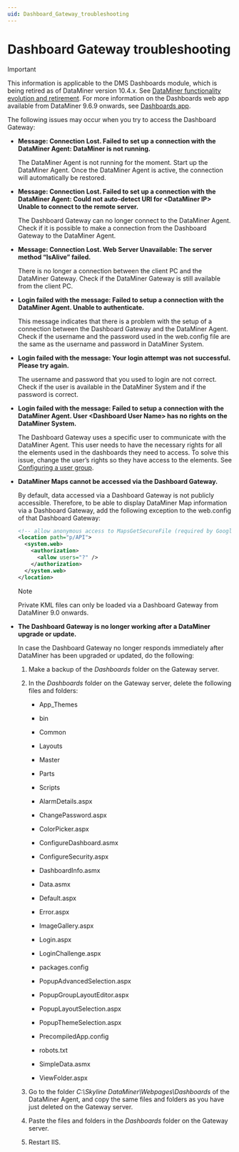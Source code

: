 ```yaml
---
uid: Dashboard_Gateway_troubleshooting
---
```


# Dashboard Gateway troubleshooting

> [!IMPORTANT]
> This information is applicable to the DMS Dashboards module, which is being retired as of DataMiner version 10.4.x. See [DataMiner functionality evolution and retirement](xref:Software_support_life_cycles#dataminer-functionality-evolution-and-retirement). For more information on the Dashboards web app available from DataMiner 9.6.9 onwards, see [Dashboards app](xref:newR_D).

The following issues may occur when you try to access the Dashboard Gateway:

- **Message: Connection Lost. Failed to set up a connection with the DataMiner Agent: DataMiner is not running.**

    The DataMiner Agent is not running for the moment. Start up the DataMiner Agent. Once the DataMiner Agent is active, the connection will automatically be restored.

- **Message: Connection Lost. Failed to set up a connection with the DataMiner Agent: Could not auto-detect URI for \<DataMiner IP> Unable to connect to the remote server.**

    The Dashboard Gateway can no longer connect to the DataMiner Agent. Check if it is possible to make a connection from the Dashboard Gateway to the DataMiner Agent.

- **Message: Connection Lost. Web Server Unavailable: The server method “IsAlive” failed.**

    There is no longer a connection between the client PC and the DataMiner Gateway. Check if the DataMiner Gateway is still available from the client PC.

- **Login failed with the message: Failed to setup a connection with the DataMiner Agent. Unable to authenticate.**

    This message indicates that there is a problem with the setup of a connection between the Dashboard Gateway and the DataMiner Agent. Check if the username and the password used in the web.config file are the same as the username and password in DataMiner System.

- **Login failed with the message: Your login attempt was not successful. Please try again.**

    The username and password that you used to login are not correct. Check if the user is available in the DataMiner System and if the password is correct.

- **Login failed with the message: Failed to setup a connection with the DataMiner Agent. User \<Dashboard User Name> has no rights on the DataMiner System.**

    The Dashboard Gateway uses a specific user to communicate with the DataMiner Agent. This user needs to have the necessary rights for all the elements used in the dashboards they need to access. To solve this issue, change the user’s rights so they have access to the elements. See [Configuring a user group](xref:Configuring_a_user_group).

- **DataMiner Maps cannot be accessed via the Dashboard Gateway.**

    By default, data accessed via a Dashboard Gateway is not publicly accessible. Therefore, to be able to display DataMiner Map information via a Dashboard Gateway, add the following exception to the web.config of that Dashboard Gateway:

    ```xml
    <!-- allow anonymous access to MapsGetSecureFile (required by Google Maps) -->
    <location path="p/API">
      <system.web>
        <authorization>
          <allow users="?" />
        </authorization>
      </system.web>
    </location>
    ```

    > [!NOTE]
    > Private KML files can only be loaded via a Dashboard Gateway from DataMiner 9.0 onwards.

- **The Dashboard Gateway is no longer working after a DataMiner upgrade or update.**

    In case the Dashboard Gateway no longer responds immediately after DataMiner has been upgraded or updated, do the following:

    1. Make a backup of the *Dashboards* folder on the Gateway server.

    2. In the *Dashboards* folder on the Gateway server, delete the following files and folders:

        - App_Themes

        - bin

        - Common

        - Layouts

        - Master

        - Parts

        - Scripts

        - AlarmDetails.aspx

        - ChangePassword.aspx

        - ColorPicker.aspx

        - ConfigureDashboard.asmx

        - ConfigureSecurity.aspx

        - DashboardInfo.asmx

        - Data.asmx

        - Default.aspx

        - Error.aspx

        - ImageGallery.aspx

        - Login.aspx

        - LoginChallenge.aspx

        - packages.config

        - PopupAdvancedSelection.aspx

        - PopupGroupLayoutEditor.aspx

        - PopupLayoutSelection.aspx

        - PopupThemeSelection.aspx

        - PrecompiledApp.config

        - robots.txt

        - SimpleData.asmx

        - ViewFolder.aspx

    3. Go to the folder *C:\\Skyline DataMiner\\Webpages\\Dashboards* of the DataMiner Agent, and copy the same files and folders as you have just deleted on the Gateway server.

    4. Paste the files and folders in the *Dashboards* folder on the Gateway server.

    5. Restart IIS.
